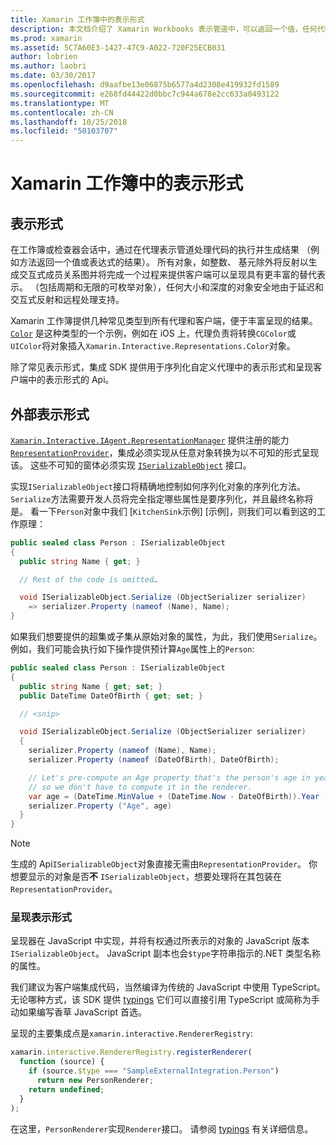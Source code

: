 ```yaml
---
title: Xamarin 工作簿中的表示形式
description: 本文档介绍了 Xamarin Workbooks 表示管道中，可以返回一个值，任何代码的丰富结果呈现。
ms.prod: xamarin
ms.assetid: 5C7A60E3-1427-47C9-A022-720F25ECB031
author: lobrien
ms.author: laobri
ms.date: 03/30/2017
ms.openlocfilehash: d9aafbe13e06875b6577a4d2308e419932fd1589
ms.sourcegitcommit: e268fd44422d0bbc7c944a678e2cc633a0493122
ms.translationtype: MT
ms.contentlocale: zh-CN
ms.lasthandoff: 10/25/2018
ms.locfileid: "50103707"
---
```

# <a name="representations-in-xamarin-workbooks"></a>Xamarin 工作簿中的表示形式

## <a name="representations"></a>表示形式

在工作簿或检查器会话中，通过在代理表示管道处理代码的执行并生成结果 （例如方法返回一个值或表达式的结果）。 所有对象，如整数、 基元除外将反射以生成交互式成员关系图并将完成一个过程来提供客户端可以呈现具有更丰富的替代表示。 （包括周期和无限的可枚举对象），任何大小和深度的对象安全地由于延迟和交互式反射和远程处理支持。

Xamarin 工作簿提供几种常见类型到所有代理和客户端，便于丰富呈现的结果。 [`Color`][xir-color] 是这种类型的一个示例，例如在 iOS 上，代理负责将转换`CGColor`或`UIColor`将对象插入`Xamarin.Interactive.Representations.Color`对象。

除了常见表示形式，集成 SDK 提供用于序列化自定义代理中的表示形式和呈现客户端中的表示形式的 Api。

## <a name="external-representations"></a>外部表示形式

[`Xamarin.Interactive.IAgent.RepresentationManager`][repman] 提供注册的能力 [`RepresentationProvider`][repp]，集成必须实现从任意对象转换为以不可知的形式呈现该。 这些不可知的窗体必须实现 [`ISerializableObject`][serobj] 接口。

实现`ISerializableObject`接口将精确地控制如何序列化对象的序列化方法。 `Serialize`方法需要开发人员将完全指定哪些属性是要序列化，并且最终名称将是。 看一下`Person`对象中我们 [`KitchenSink`示例] [示例]，则我们可以看到这的工作原理：

```csharp
public sealed class Person : ISerializableObject
{
  public string Name { get; }

  // Rest of the code is omitted…

  void ISerializableObject.Serialize (ObjectSerializer serializer)
    => serializer.Property (nameof (Name), Name);
}
```

如果我们想要提供的超集或子集从原始对象的属性，为此，我们使用`Serialize`。 例如，我们可能会执行如下操作提供预计算`Age`属性上的`Person`:

```csharp
public sealed class Person : ISerializableObject
{
  public string Name { get; set; }
  public DateTime DateOfBirth { get; set; }

  // <snip>

  void ISerializableObject.Serialize (ObjectSerializer serializer)
  {
    serializer.Property (nameof (Name), Name);
    serializer.Property (nameof (DateOfBirth), DateOfBirth);

    // Let's pre-compute an Age property that's the person's age in years,
    // so we don't have to compute it in the renderer.
    var age = (DateTime.MinValue + (DateTime.Now - DateOfBirth)).Year - 1;
    serializer.Property ("Age", age)
  }
}
```

> [!NOTE]
> 生成的 Api`ISerializableObject`对象直接无需由`RepresentationProvider`。 你想要显示的对象是否**不** `ISerializableObject`，想要处理将在其包装在`RepresentationProvider`。

### <a name="rendering-a-representation"></a>呈现表示形式

呈现器在 JavaScript 中实现，并将有权通过所表示的对象的 JavaScript 版本`ISerializableObject`。 JavaScript 副本也会`$type`字符串指示的.NET 类型名称的属性。

我们建议为客户端集成代码，当然编译为传统的 JavaScript 中使用 TypeScript。 无论哪种方式，该 SDK 提供 [typings][typings] 它们可以直接引用 TypeScript 或简称为手动如果编写香草 JavaScript 首选。

呈现的主要集成点是`xamarin.interactive.RendererRegistry`:

```js
xamarin.interactive.RendererRegistry.registerRenderer(
  function (source) {
    if (source.$type === "SampleExternalIntegration.Person")
      return new PersonRenderer;
    return undefined;
  }
);
```

在这里，`PersonRenderer`实现`Renderer`接口。 请参阅 [typings][typings] 有关详细信息。

[typings]: https://github.com/xamarin/Workbooks/blob/master/SDK/typings/xamarin-interactive.d.ts
[xir-color]: https://developer.xamarin.com/api/type/Xamarin.Interactive.Representations.Color/
[repman]: https://developer.xamarin.com/api/type/Xamarin.Interactive.Representations.IRepresentationManager/
[repp]: https://developer.xamarin.com/api/type/Xamarin.Interactive.Representations.RepresentationProvider/
[serobj]: https://developer.xamarin.com/api/type/Xamarin.Interactive.Serialization.ISerializableObject/
